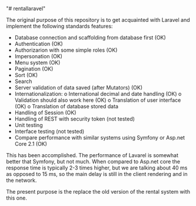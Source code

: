 "# rentallaravel" 

The original purpose of this repository is to get acquainted with Laravel and implement the following standards features:

- Database connection and scaffolding from database first (OK)
- Authentication (OK)
- Authorizarion with some simple roles (OK)
- Impersonation (OK)
- Menu system (OK)
- Pagination (OK)
- Sort (OK)
- Search
- Server validation of data saved (after Mutators)  (OK)
- Internationalization:
  o International decimal and date handling  (OK)
  o Validation should also work here (OK)
  o Translation of user interface (OK)
  o Translation of database stored data
- Handling of Session (OK)
- Handling of REST with security token (not tested)
- Unit testing 
- Interface testing (not tested)
- Compare performance with similar systems using Symfony or Asp.net Core 2.1 (OK)

This has been accomplished. The performance of Lavarel is somewhat better that Symfony, but not much. When compared to Asp.net core the response time is typically 2-3 times higher, but we are talking about 40 ms as opposed to 15 ms, so the main delay is still in the client rendering and in the network.

The present purpose is the replace the old version of the rental system with this one.

